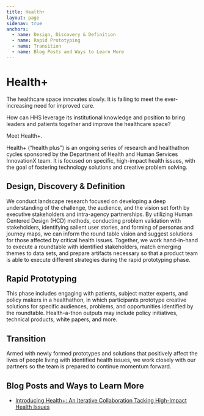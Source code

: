 ```yaml
---
title: Health+
layout: page
sidenav: true
anchors:
  - name: Design, Discovery & Definition
  - name: Rapid Prototyping
  - name: Transition
  - name: Blog Posts and Ways to Learn More
---
```


# Health+

The healthcare space innovates slowly. It is failing to meet the ever-increasing need for improved care.

How can HHS leverage its institutional knowledge and position to bring leaders and patients together and improve the healthcare space?

Meet Health+.

Health+ (“health plus”) is an ongoing series of research and healthathon cycles sponsored by the Department of Health and Human Services InnovationX team. It is focused on specific, high-impact health issues, with the goal of fostering technology solutions and creative problem solving.

## Design, Discovery & Definition

We conduct landscape research focused on developing a deep understanding of the challenge, the audience, and the vision set forth by executive stakeholders and intra-agency partnerships. By utilizing Human Centered Design (HCD) methods, conducting problem validation with stakeholders, identifying salient user stories, and forming of personas and journey maps, we can inform the round table vision and suggest solutions for those affected by critical health issues. Together, we work hand-in-hand to execute a roundtable with identified stakeholders, match emerging themes to data sets, and prepare artifacts necessary so that a product team is able to execute different strategies during the rapid prototyping phase.

## Rapid Prototyping

This phase includes engaging with patients, subject matter experts, and policy makers in a healthathon, in which participants prototype creative solutions for specific audiences, problems, and opportunities identified by the roundtable. Health-a-thon outputs may include policy initiatives, technical products, white papers, and more.

## Transition

Armed with newly formed prototypes and solutions that positively affect the lives of people living with identified health issues, we work closely with our partners so the team is prepared to continue momentum forward.

## Blog Posts and Ways to Learn More

- [Introducing Health+: An Iterative Collaboration Tacking High-Impact Health Issues](https://medium.com/coformaco/health-plus-gov-healthcare-3cf3ef9b992a)
